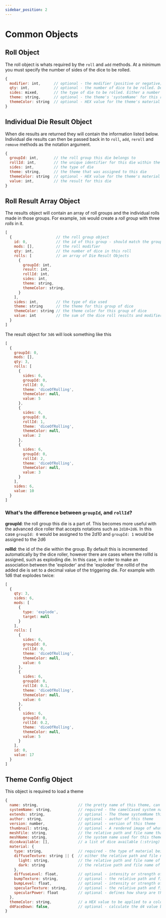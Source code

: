 ```yaml
---
sidebar_position: 2
---
```


# Common Objects
## Roll Object
The roll object is whats required by the `roll` and `add` methods. At a minimum you must specify the number of sides of the dice to be rolled.
```javascript
{
  modifier: int,      // optional - the modifier (positive or negative) to be added to the final results
  qty: int,           // optional - the number of dice to be rolled. Defaults to 1
  sides: mixed,       // the type of die to be rolled. Either a number such as 20 or a die type such as "fate".
  theme: string,      // optional - the theme's 'systemName' for this roll
  themeColor: string  // optional - HEX value for the theme's material color
}
```

## Individual Die Result Object
When die results are returned they will contain the information listed below. Individual die results can then be passed back in to `roll`, `add`, `reroll` and `remove` methods as the notation argument.
```javascript
{
  groupId: int,       // the roll group this die belongs to
  rollId: int,        // the unique identifier for this die within the group
  sides: int,         // the type of die
  theme: string,      // the theme that was assigned to this die
  themeColor: string  // optional - HEX value for the theme's material color
  value: int,         // the result for this die
}
```

## Roll Result Array Object
The results object will contain an array of roll groups and the individual rolls made in those groups. For example, `3d6` would create a _roll group_ with three _rolls_ in it.
```javascript
[
  {                    // the roll group object
    id: 0,             // the id of this group - should match the groupId of rolls
    mods: [],          // the roll modifier
    qty: int,          // the number of dice in this roll
    rolls: [           // an array of Die Result Objects
      {
        groupId: int,
        result: int,
        rollId: int,
        sides: int,
        theme: string,
        themeColor: string,
      }
    ],
    sides: int,        // the type of die used
    theme: string      // the theme for this group of dice
    themeColor: string // the theme color for this group of dice
    value: int         // the sum of the dice roll results and modifier
  }
]
```

The result object for `3d6` will look something like this
```javascript
[
  {
    groupId: 0,
    mods: [],
    qty: 3,
    rolls: [
      {
        sides: 6,
        groupId: 0,
        rollId: 0,
        theme: 'diceOfRolling',
        themeColor: null,
        value: 5
      },
      {
        sides: 6,
        groupId: 0,
        rollId: 1,
        theme: 'diceOfRolling',
        themeColor: null,
        value: 2
      },
      {
        sides: 6,
        groupId: 0,
        rollId: 2,
        theme: 'diceOfRolling',
        themeColor: null,
        value: 3
      }
    ],
    sides: 6,
    value: 10
  }
]
```

### What's the difference between `groupId`, and `rollId`?
__groupId__: the roll group this die is a part of. This becomes more useful with the advanced dice roller that accepts notations such as `2d10+2d6`. In this case `groupId: 0` would be assigned to the 2d10 and `groupId: 1` would be assigned to the 2d6

__rollId__: the id of the die within the group. By default this is incremented automatically by the dice roller, however there are cases where the rollId is assigned, such as exploding die. In this case, in order to make an association between the 'exploder' and the 'explodee' the rollId of the added die is set to a decimal value of the triggering die. For example with 1d6 that explodes twice: 
```javascript
[
  {
    qty: 3,
    sides: 6,
    mods: [
      {
        type: 'explode',
        target: null
      }
    ],
    rolls: [
      {
        sides: 6,
        groupId: 0,
        rollId: 0,
        theme: 'diceOfRolling',
        themeColor: null,
        value: 6
      },
      {
        sides: 6,
        groupId: 0,
        rollId: 0.1,
        theme: 'diceOfRolling',
        themeColor: null,
        value: 6
      },
      {
        sides: 6,
        groupId: 0,
        rollId: 0.2,
        theme: 'diceOfRolling',
        themeColor: null,
        value: 5
      }
    ],
    id: 0,
    value: 17
  }
]
```

## Theme Config Object

This object is required to load a theme
```javascript
{
  name: string,                  // the pretty name of this theme, can include spaces and special characters
  systemName: string,            // required - the camelCased system name for this theme, used internally
  extends: string,               // optional - The theme systemName this theme extends
  author: string,                // optional - author of this theme
  version: number,               // optional - version of this theme
  thumbnail: string,             // optional - A rendered image of what this dice theme looks like
  meshFile: string,              // the relative path and file name that contains the 3D mesh data for this theme. Only required if not using 'default' mesh. This can point to a shared mesh file located anywhere in static assets folder.
  meshName: string,              // the system name used for this theme's 3D models. Only required if not using 'default' mesh. If sharing a mesh file with another theme, then it should have the same meshName as the one it's sharing.
  diceAvailable: [],             // a list of dice available (:string) with this theme. Only required if different from the default ['d4','d6','d8','d10','d12','d20','d100']
  material: {
    type: string,                // required - the type of material being loaded for this theme
    diffuseTexture: string || {  // either the relative path and file name of a texture file or an object
      light: string,             // the relative path and file name of the 'light' texture used for HEX color based materials
      dark: string               // the relative path and file name of the 'dark' texture used for HEX color based materials
    },
    diffuseLevel: float,         // optional - intensity or strength of the texture
    bumpTexture: string,         // optional - the relative path and file name of a texture file
    bumpLevel: float,            // optional - intensity or strength of the texture
    specularTexture: string,     // optional - the relative path and file name of a texture file
    specularPower: float         // optional - defines how sharp are the highlights in the material
  },
  themeColor: string,            // a HEX value to be applied to a color material.
  d4FaceDown: false,             // optional - calculate the d4 value based on the downward facing 3D mesh face id
}
```